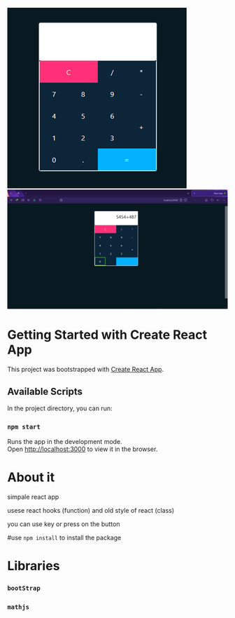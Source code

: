 

![GitHub Logo](/images/calculate1.png)    
![GitHub Logo](/images/calculate2.png)


# Getting Started with Create React App

This project was bootstrapped with [Create React App](https://github.com/facebook/create-react-app).

## Available Scripts

In the project directory, you can run:

### `npm start`

Runs the app in the development mode.\
Open [http://localhost:3000](http://localhost:3000) to view it in the browser.

# About it

simpale react app

usese react hooks (function) and old style of react (class)

you can use key or press on the button


#use `npm install` to install the package
# Libraries

### `bootStrap` 

### `mathjs` 
